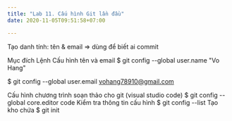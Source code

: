 ```yaml
---
title: "Lab 11. Cấu hình Git lần đầu"
date: 2020-11-05T09:51:58+07:00

---
```

Tạo danh tính: tên & email => dùng để biết ai commit

Mục đích
Lệnh
Cấu hình tên và email
$ git config --global user.name "Vo Hang"

$ git config --global user.email vohang78910@gmail.com



Cấu hình chương trình soạn thảo cho git (visual studio code)
$ git config --global core.editor code
Kiểm tra thông tin cấu hình
$ git config --list
Tạo kho chứa
$ git init

